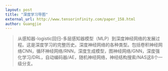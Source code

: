 ```yaml
---
layout: post
title: "深度学习导图"
external_url: http://www.tensorinfinity.com/paper_158.html
author: Guangjie
---
```

>从感知器-logistic回归-多层感知器模型（MLP）到深度神经网络的发展过程。这是深度学习的完整历史。深度神经网络的各种类型。包括卷积神经网络CNN，循环神经网络/RNN，深度生成模型，图神经网络/GNN，深度强化学习/DRL，自动编码器/AE，随机神经网络，神经结构搜索/NAS这8个一级分支。


